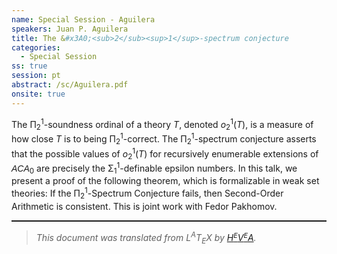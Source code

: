 ```yaml
---
name: Special Session - Aguilera
speakers: Juan P. Aguilera
title: The &#x3A0;<sub>2</sub><sup>1</sup>-spectrum conjecture
categories:
  - Special Session
ss: true
session: pt
abstract: /sc/Aguilera.pdf
onsite: true
---
```

<p>The &#x3A0;<sub>2</sub><sup>1</sup>-soundness ordinal of a theory <span style="font-style:italic">T</span>, denoted <span style="font-style:italic">o</span><sub>2</sub><sup>1</sup>(<span style="font-style:italic">T</span>), is a measure of how close <span style="font-style:italic">T</span> is to being &#x3A0;<sub>2</sub><sup>1</sup>-correct. The &#x3A0;<sub>2</sub><sup>1</sup>-spectrum conjecture 
asserts that the possible values of <span style="font-style:italic">o</span><sub>2</sub><sup>1</sup>(<span style="font-style:italic">T</span>) for recursively enumerable extensions of <span style="font-family:sans-serif"><span style="font-style:italic">ACA</span></span><sub>0</sub> are precisely the &#x3A3;<sub>1</sub><sup>1</sup>-definable epsilon 
numbers. In this talk, we present a proof of the following theorem, which is formalizable in weak set theories: If the &#x3A0;<sub>2</sub><sup>1</sup>-Spectrum Conjecture 
fails, then Second-Order Arithmetic is consistent. This is joint work with Fedor Pakhomov.</p><!--CUT END -->
<!--HTMLFOOT-->
<!--ENDHTML-->
<!--FOOTER-->
<hr style="height:2"><blockquote class="quote"><em>This document was translated from L<sup>A</sup>T<sub>E</sub>X by
</em><a href="http://hevea.inria.fr/index.html"><em>H</em><em><span style="font-size:small"><sup>E</sup></span></em><em>V</em><em><span style="font-size:small"><sup>E</sup></span></em><em>A</em></a><em>.</em></blockquote>
